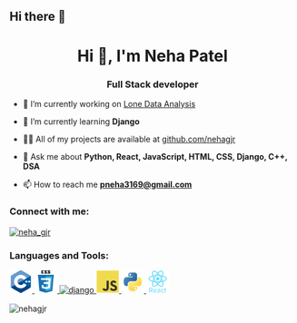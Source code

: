 ## Hi there 👋

<h1 align="center">Hi 👋, I'm Neha Patel</h1>
<h3 align="center">Full Stack developer</h3>

- 🔭 I’m currently working on [Lone Data Analysis](https://github.com/nehagjr/Python-loan_project)

- 🌱 I’m currently learning **Django**

- 👨‍💻 All of my projects are available at [github.com/nehagjr](github.com/nehagjr)

- 💬 Ask me about **Python, React, JavaScript, HTML, CSS, Django, C++, DSA**

- 📫 How to reach me **pneha3169@gmail.com**

<h3 align="left">Connect with me:</h3>
<p align="left">
<a href="https://instagram.com/neha_gjr" target="blank"><img align="center" src="https://raw.githubusercontent.com/rahuldkjain/github-profile-readme-generator/master/src/images/icons/Social/instagram.svg" alt="neha_gjr" height="30" width="40" /></a>
</p>

<h3 align="left">Languages and Tools:</h3>
<p align="left"> <a href="https://www.w3schools.com/cpp/" target="_blank" rel="noreferrer"> <img src="https://raw.githubusercontent.com/devicons/devicon/master/icons/cplusplus/cplusplus-original.svg" alt="cplusplus" width="40" height="40"/> </a> <a href="https://www.w3schools.com/css/" target="_blank" rel="noreferrer"> <img src="https://raw.githubusercontent.com/devicons/devicon/master/icons/css3/css3-original-wordmark.svg" alt="css3" width="40" height="40"/> </a> <a href="https://www.djangoproject.com/" target="_blank" rel="noreferrer"> <img src="https://cdn.worldvectorlogo.com/logos/django.svg" alt="django" width="40" height="40"/> </a> <a href="https://developer.mozilla.org/en-US/docs/Web/JavaScript" target="_blank" rel="noreferrer"> <img src="https://raw.githubusercontent.com/devicons/devicon/master/icons/javascript/javascript-original.svg" alt="javascript" width="40" height="40"/> </a> <a href="https://www.python.org" target="_blank" rel="noreferrer"> <img src="https://raw.githubusercontent.com/devicons/devicon/master/icons/python/python-original.svg" alt="python" width="40" height="40"/> </a> <a href="https://reactjs.org/" target="_blank" rel="noreferrer"> <img src="https://raw.githubusercontent.com/devicons/devicon/master/icons/react/react-original-wordmark.svg" alt="react" width="40" height="40"/> </a> </p>

<p><img align="center" src="https://github-readme-stats.vercel.app/api/top-langs?username=nehagjr&show_icons=true&locale=en&layout=compact" alt="nehagjr" /></p>

